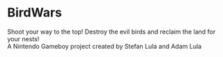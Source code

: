 # BirdWars
Shoot your way to the top! Destroy the evil birds and reclaim the land for your nests! <br/>
A Nintendo Gameboy project created by Stefan Lula and Adam Lula<br/>


